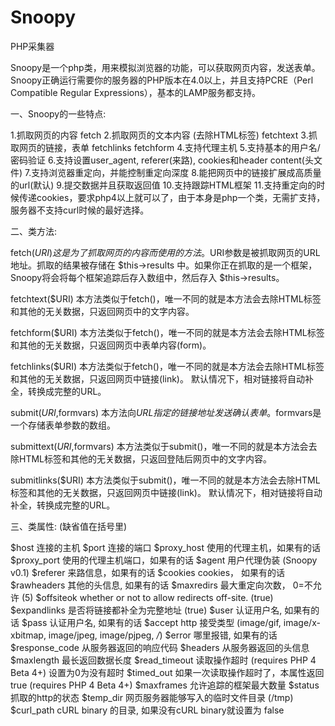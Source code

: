 # Snoopy
PHP采集器

Snoopy是一个php类，用来模拟浏览器的功能，可以获取网页内容，发送表单。
Snoopy正确运行需要你的服务器的PHP版本在4.0以上，并且支持PCRE（Perl Compatible Regular Expressions），基本的LAMP服务都支持。

一、Snoopy的一些特点:

1.抓取网页的内容 fetch
2.抓取网页的文本内容 (去除HTML标签) fetchtext
3.抓取网页的链接，表单 fetchlinks fetchform
4.支持代理主机
5.支持基本的用户名/密码验证
6.支持设置user_agent, referer(来路), cookies和header content(头文件)
7.支持浏览器重定向，并能控制重定向深度
8.能把网页中的链接扩展成高质量的url(默认)
9.提交数据并且获取返回值
10.支持跟踪HTML框架
11.支持重定向的时候传递cookies，要求php4以上就可以了，由于本身是php一个类，无需扩支持，服务器不支持curl时候的最好选择。

二、类方法:

fetch($URI)
这是为了抓取网页的内容而使用的方法。$URI参数是被抓取网页的URL地址。抓取的结果被存储在 $this->results 中。如果你正在抓取的是一个框架，Snoopy将会将每个框架追踪后存入数组中，然后存入 $this->results。

fetchtext($URI)
本方法类似于fetch()，唯一不同的就是本方法会去除HTML标签和其他的无关数据，只返回网页中的文字内容。

fetchform($URI)
本方法类似于fetch()，唯一不同的就是本方法会去除HTML标签和其他的无关数据，只返回网页中表单内容(form)。

fetchlinks($URI)
本方法类似于fetch()，唯一不同的就是本方法会去除HTML标签和其他的无关数据，只返回网页中链接(link)。
默认情况下，相对链接将自动补全，转换成完整的URL。

submit($URI,$formvars)
本方法向$URL指定的链接地址发送确认表单。$formvars是一个存储表单参数的数组。

submittext($URI,$formvars)
本方法类似于submit()，唯一不同的就是本方法会去除HTML标签和其他的无关数据，只返回登陆后网页中的文字内容。

submitlinks($URI)
本方法类似于submit()，唯一不同的就是本方法会去除HTML标签和其他的无关数据，只返回网页中链接(link)。
默认情况下，相对链接将自动补全，转换成完整的URL。

三、类属性: (缺省值在括号里)

$host 连接的主机
$port 连接的端口
$proxy_host 使用的代理主机，如果有的话
$proxy_port 使用的代理主机端口，如果有的话
$agent 用户代理伪装 (Snoopy v0.1)
$referer 来路信息，如果有的话
$cookies cookies， 如果有的话
$rawheaders 其他的头信息, 如果有的话
$maxredirs 最大重定向次数， 0=不允许 (5)
$offsiteok whether or not to allow redirects off-site. (true)
$expandlinks 是否将链接都补全为完整地址 (true)
$user 认证用户名, 如果有的话
$pass 认证用户名, 如果有的话
$accept http 接受类型 (image/gif, image/x-xbitmap, image/jpeg, image/pjpeg, */*)
$error 哪里报错, 如果有的话
$response_code 从服务器返回的响应代码
$headers 从服务器返回的头信息
$maxlength 最长返回数据长度
$read_timeout 读取操作超时 (requires PHP 4 Beta 4+)
设置为0为没有超时
$timed_out 如果一次读取操作超时了，本属性返回 true (requires PHP 4 Beta 4+)
$maxframes 允许追踪的框架最大数量
$status 抓取的http的状态
$temp_dir 网页服务器能够写入的临时文件目录 (/tmp)
$curl_path cURL binary 的目录, 如果没有cURL binary就设置为 false
